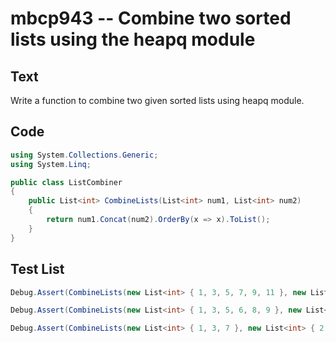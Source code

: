 # mbcp943 -- Combine two sorted lists using the heapq module

## Text

Write a function to combine two given sorted lists using heapq module.

## Code

```csharp
using System.Collections.Generic;
using System.Linq;

public class ListCombiner
{
    public List<int> CombineLists(List<int> num1, List<int> num2)
    {
        return num1.Concat(num2).OrderBy(x => x).ToList();
    }
}
```

## Test List

```csharp
Debug.Assert(CombineLists(new List<int> { 1, 3, 5, 7, 9, 11 }, new List<int> { 0, 2, 4, 6, 8, 10 }).SequenceEqual(new List<int> { 0, 1, 2, 3, 4, 5, 6, 7, 8, 9, 10, 11 }));
```

```csharp
Debug.Assert(CombineLists(new List<int> { 1, 3, 5, 6, 8, 9 }, new List<int> { 2, 5, 7, 11 }).SequenceEqual(new List<int> { 1, 2, 3, 5, 5, 6, 7, 8, 9, 11 }));
```

```csharp
Debug.Assert(CombineLists(new List<int> { 1, 3, 7 }, new List<int> { 2, 4, 6 }).SequenceEqual(new List<int> { 1, 2, 3, 4, 6, 7 }));
```
